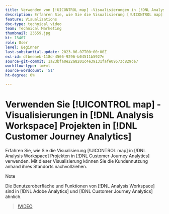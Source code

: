 ```yaml
---
title: Verwenden von [!UICONTROL map] -Visualisierungen in [!DNL Analysis Workspace] Projekten
description: Erfahren Sie, wie Sie die Visualisierung [!UICONTROL map] in  [!DNL Analysis Workspace] Projekten in  [!DNL Customer Journey Analytics] verwenden.
feature: Visualizations
doc-type: technical video
team: Technical Marketing
thumbnail: 23559.jpg
kt: 13407
role: User
level: Beginner
last-substantial-update: 2023-06-07T00:00:00Z
exl-id: dfbeeaeb-118d-4566-9296-b04511b5927e
source-git-commit: 1a23bfa0e22a8201c4e39131fafe09573c829ce7
workflow-type: tm+mt
source-wordcount: '51'
ht-degree: 0%

---
```


# Verwenden Sie [!UICONTROL map] -Visualisierungen in [!DNL Analysis Workspace] Projekten in [!DNL Customer Journey Analytics]

Erfahren Sie, wie Sie die Visualisierung [!UICONTROL map] in [!DNL Analysis Workspace] Projekten in [!DNL Customer Journey Analytics] verwenden. Mit dieser Visualisierung können Sie die Kundennutzung anhand ihres Standorts nachvollziehen.

>[!NOTE]
>
>Die Benutzeroberfläche und Funktionen von [!DNL Analysis Workspace] sind in [!DNL Adobe Analytics] und [!DNL Customer Journey Analytics] ähnlich.

>[!VIDEO](https://video.tv.adobe.com/v/23559/?quality=12&learn=on)
